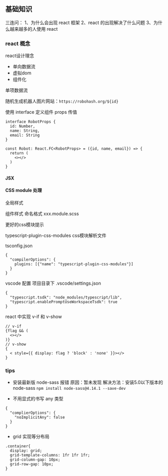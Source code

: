 ## 基础知识

三连问：
1、为什么会出现 react 框架
2、react 的出现解决了什么问题
3、为什么越来越多的人使用 react

### react 概念

react设计理念

* 单向数据流
* 虚拟dom
* 组件化

单项数据流


随机生成机器人图片网站：`https://robohash.org/${id}`

使用 interface 定义组件 props 传值

```
interface RobotProps {
  id: Number,
  name: String,
  email: String
}

const Robot: React.FC<RobotProps> = ({id, name, email}) => {
  return (
    <></>
  )
}
```

#### JSX


#### CSS module 处理

全局样式

组件样式
命名格式
xxx.module.scss

更好的css模块提示

typescript-plugin-css-modules css模块解析文件

tsconfig.json
```
{
  "compilerOptions": {
    plugins: [{"name": "typescript-plugin-css-modules"}]
  }
}
```

vscode 配置
项目目录下
.vscode/settings.json

```
{
  "typescript.tsdk": "node_modules/typescript/lib",
  "typescript.enablePromptUseWorkspaceTsdk": true
}
```

react 中实现 v-if 和 v-show

```
// v-if
{flag && (
  <></>
)}
// v-show
{
  < style={{ display: flag ? 'block' : 'none' }}></>
}
```


### tips
* 安装最新版 node-sass 报错
原因：暂未发现
解决方法：安装5.0以下版本的 node-sass  `npm install node-sass@4.14.1 --save-dev`

* 不用显式的书写 any 类型

```
{
  "complierOptions": {
    "noImplicitAny": false
  }
}
```

* grid 实现等分布局

```
.container{
  display: grid;
  grid-template-columns: 1fr 1fr 1fr;
  grid-column-gap: 10px;
  grid-row-gap: 10px;
}
```
